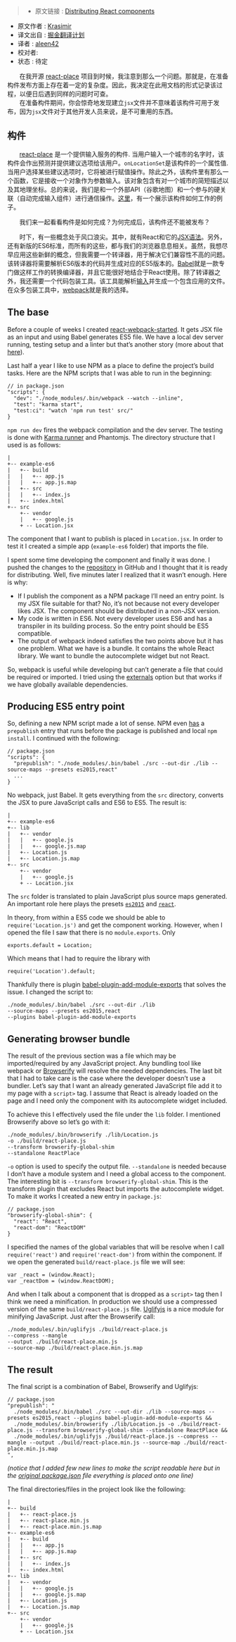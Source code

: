 > * 原文链接 : [Distributing React components](http://krasimirtsonev.com/blog/article/distributing-react-components-babel-browserify-webpack-uglifyjs)
* 原文作者 : [Krasimir ](http://krasimirtsonev.com/blog/)
* 译文出自 : [掘金翻译计划](https://github.com/xitu/gold-miner)
* 译者 : [aleen42](http://aleen42.github.io/)
* 校对者: 
* 状态 :  待定

&#160; &#160; &#160; &#160;在我开源 [react-place](https://github.com/krasimir/react-place) 项目到时候，我注意到那么一个问题。那就是，在准备构件发布方面上存在着一定的复杂度。因此，我决定在此用文档的形式记录该过程，以便日后遇到同样的问题时可查。
<br />
&#160; &#160; &#160; &#160;在准备构件期间，你会惊奇地发现建立`jsx`文件并不意味着该构件可用于发布，因为`jsx`文件对于其他开发人员来说，是不可重用的东西。

## [](http://krasimirtsonev.com/blog/article/distributing-react-components-babel-browserify-webpack-uglifyjs#the-component)构件

&#160; &#160; &#160; &#160;[react-place](https://github.com/krasimir/react-place) 是一个提供输入服务的构件. 当用户输入一个城市的名字时，该构件会作出预测并提供建议选项给该用户。`onLocationSet`是该构件的一个属性值. 当用户选择某些建议选项时，它将被进行赋值操作。除此之外，该构件里有那么一个函数，它是接收一个对象作为参数输入。该对象包含有对一个城市的简短描述以及其地理坐标。总的来说，我们是和一个外部API（谷歌地图）和一个参与的硬关联（自动完成输入组件）进行通信操作。[这里](http://krasimir.github.io/react-place/example/index.html)，有一个展示该构件如何工作的例子。

&#160; &#160; &#160; &#160;我们来一起看看构件是如何完成？为何完成后，该构件还不能被发布？

&#160; &#160; &#160; &#160;时下，有一些概念处于风口浪尖。其中，就有React和它的[JSX语法](https://facebook.github.io/react/docs/jsx-in-depth.html)。另外，还有新版的ES6标准，而所有的这些，都与我们的浏览器息息相关。虽然，我想尽早应用这些新鲜的概念，但我需要一个转译器，用于解决它们兼容性不高的问题。该转译器将需要解析ES6版本的代码并生成对应的ES5版本的。[Babel](http://babeljs.io/)就是一款专门做这样工作的转换编译器，并且它能很好地结合于React使用。除了转译器之外，我还需要一个代码包装工具。该工具能解析[输入](https://developer.mozilla.org/en-US/docs/Web/JavaScript/Reference/Statements/import)并生成一个包含应用的文件。在众多包装工具中，[webpack](https://webpack.github.io/)就是我的选择。

## [](http://krasimirtsonev.com/blog/article/distributing-react-components-babel-browserify-webpack-uglifyjs#the-base)The base

Before a couple of weeks I created [react-webpack-started](https://github.com/krasimir/react-webpack-starter). It gets JSX file as an input and using Babel generates ES5 file. We have a local dev server running, testing setup and a linter but that’s another story (more about that [here](http://krasimirtsonev.com/blog/article/a-modern-react-starter-pack-based-on-webpack)).

Last half a year I like to use NPM as a place to define the project’s build tasks. Here are the NPM scripts that I was able to run in the beginning:

    // in package.json
    "scripts": {
      "dev": "./node_modules/.bin/webpack --watch --inline",
      "test": "karma start",
      "test:ci": "watch 'npm run test' src/"
    }

`npm run dev` fires the webpack compilation and the dev server. The testing is done with [Karma runner](http://karma-runner.github.io/) and Phantomjs. The directory structure that I used is as follows:

    |
    +-- example-es6
    |   +-- build
    |   |   +-- app.js
    |   |   +-- app.js.map
    |   +-- src
    |   |   +-- index.js
    |   +-- index.html
    +-- src
        +-- vendor
        |   +-- google.js
        + -- Location.jsx

The component that I want to publish is placed in `Location.jsx`. In order to test it I created a simple app (`example-es6` folder) that imports the file.

I spent some time developing the component and finally it was done. I pushed the changes to the [repository](https://github.com/krasimir/react-place) in GitHub and I thought that it is ready for distributing. Well, five minutes later I realized that it wasn’t enough. Here is why:

*   If I publish the component as a NPM package I’ll need an entry point. Is my JSX file suitable for that? No, it’s not because not every developer likes JSX. The component should be distributed in a non-JSX version.
*   My code is written in ES6\. Not every developer uses ES6 and has a transpiler in its building process. So the entry point should be ES5 compatible.
*   The output of webpack indeed satisfies the two points above but it has one problem. What we have is a bundle. It contains the whole React library. We want to bundle the autocomplete widget but not React.

So, webpack is useful while developing but can’t generate a file that could be required or imported. I tried using the [externals](https://webpack.github.io/docs/library-and-externals.html) option but that works if we have globally available dependencies.

## [](http://krasimirtsonev.com/blog/article/distributing-react-components-babel-browserify-webpack-uglifyjs#producing-es5-entry-point)Producing ES5 entry point

So, defining a new NPM script made a lot of sense. NPM even [has](https://docs.npmjs.com/misc/scripts) a `prepublish` entry that runs before the package is published and local `npm install`. I continued with the following:

    // package.json
    "scripts": {
      "prepublish": "./node_modules/.bin/babel ./src --out-dir ./lib --source-maps --presets es2015,react"
      ...
    }

No webpack, just Babel. It gets everything from the `src` directory, converts the JSX to pure JavaScript calls and ES6 to ES5\. The result is:

    |
    +-- example-es6
    +-- lib
    |   +-- vendor
    |   |   +-- google.js
    |   |   +-- google.js.map
    |   +-- Location.js
    |   +-- Location.js.map
    +-- src
        +-- vendor
        |   +-- google.js
        + -- Location.jsx

The `src` folder is translated to plain JavaScript plus source maps generated. An important role here plays the presets [`es2015`](https://babeljs.io/docs/plugins/preset-es2015/) and [`react`](https://babeljs.io/docs/plugins/preset-react/).

In theory, from within a ES5 code we should be able to `require('Location.js')` and get the component working. However, when I opened the file I saw that there is no `module.exports`. Only

    exports.default = Location;

Which means that I had to require the library with

    require('Location').default;

Thankfully there is plugin [babel-plugin-add-module-exports](https://www.npmjs.com/package/babel-plugin-add-module-exports) that solves the issue. I changed the script to:

    ./node_modules/.bin/babel ./src --out-dir ./lib 
    --source-maps --presets es2015,react 
    --plugins babel-plugin-add-module-exports

## [](http://krasimirtsonev.com/blog/article/distributing-react-components-babel-browserify-webpack-uglifyjs#generating-browser-bundle)Generating browser bundle

The result of the previous section was a file which may be imported/required by any JavaScript project. Any bundling tool like webpack or [Browserify](http://browserify.org/) will resolve the needed dependencies. The last bit that I had to take care is the case where the developer doesn’t use a bundler. Let’s say that I want an already generated JavaScript file add it to my page with a `script>` tag. I assume that React is already loaded on the page and I need only the component with its autocomplete widget included.

To achieve this I effectively used the file under the `lib` folder. I mentioned Browserify above so let’s go with it:

    ./node_modules/.bin/browserify ./lib/Location.js 
    -o ./build/react-place.js 
    --transform browserify-global-shim 
    --standalone ReactPlace

`-o` option is used to specify the output file. `--standalone` is needed because I don’t have a module system and I need a global access to the component. The interesting bit is `--transform browserify-global-shim`. This is the transform plugin that excludes React but imports the autocomplete widget. To make it works I created a new entry in `package.js`:

    // package.json
    "browserify-global-shim": {
      "react": "React",
      "react-dom": "ReactDOM"
    }

I specified the names of the global variables that will be resolve when I call `require('react')` and `require('react-dom')` from within the component. If we open the generated `build/react-place.js` file we will see:

    var _react = (window.React);
    var _reactDom = (window.ReactDOM);

And when I talk about a component that is dropped as a `script>` tag then I think we need a minification. In production we should use a compressed version of the same `build/react-place.js` file. [Uglifyjs](https://www.npmjs.com/package/uglify-js) is a nice module for minifying JavaScript. Just after the Browserify call:

    ./node_modules/.bin/uglifyjs ./build/react-place.js 
    --compress --mangle 
    --output ./build/react-place.min.js 
    --source-map ./build/react-place.min.js.map

## [](http://krasimirtsonev.com/blog/article/distributing-react-components-babel-browserify-webpack-uglifyjs#the-result)The result

The final script is a combination of Babel, Browserify and Uglifyjs:

    // package.json
    "prepublish": "
      ./node_modules/.bin/babel ./src --out-dir ./lib --source-maps --presets es2015,react --plugins babel-plugin-add-module-exports && 
      ./node_modules/.bin/browserify ./lib/Location.js -o ./build/react-place.js --transform browserify-global-shim --standalone ReactPlace && 
      ./node_modules/.bin/uglifyjs ./build/react-place.js --compress --mangle --output ./build/react-place.min.js --source-map ./build/react-place.min.js.map
    ",

_(notice that I added few new lines to make the script readable here but in the [original package.json](https://github.com/krasimir/react-place/blob/master/package.json#L25) file everything is placed onto one line)_

The final directories/files in the project look like the following:

    |
    +-- build
    |   +-- react-place.js
    |   +-- react-place.min.js
    |   +-- react-place.min.js.map
    +-- example-es6
    |   +-- build
    |   |   +-- app.js
    |   |   +-- app.js.map
    |   +-- src
    |   |   +-- index.js
    |   +-- index.html
    +-- lib
    |   +-- vendor
    |   |   +-- google.js
    |   |   +-- google.js.map
    |   +-- Location.js
    |   +-- Location.js.map
    +-- src
        +-- vendor
        |   +-- google.js
        + -- Location.jsx
